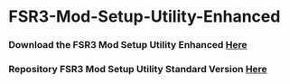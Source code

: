 # FSR3-Mod-Setup-Utility-Enhanced
### Download the  FSR3 Mod Setup Utility Enhanced [Here](https://sharemods.com/pbj6l39v47c5/FSR3_v3.4.rar.html)

### Repository FSR3 Mod Setup Utility Standard Version [Here](https://github.com/P4TOLINO06/FSR3.0-Mod-Setup-Utility)
 
